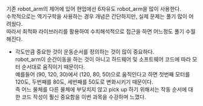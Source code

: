 기존 robot_arm의 제어에 있어 현업에선 6자유도 robot_arm을 많이 사용한다.  
수학적으로는 역기구학을 사용하는 경우 개념은 간단하지만, 실제 문제는 풀기 많이 어려웠다.  
따라서 최적화 라이브러리를 활용하여 수치해석적으로 접근을 하면 어느정도 풀기 수월해진다.
+ 각도만큼 중요한 것이 운동순서를 정의하는 것이 많이 중요하다.  
robot_arm이 순간이동을 하는 것이 아니고 하드웨어 및 소프트웨어 코드에 따라 모터 순서대로 움직이기 때문이다.  
예를들어 (90, 120, 30)에서 (120, 80, 50)으로 움직인다고 하면 첫번째 모터를 120도, 두번째를 80도, 세번째를 50도로 변화시키기 때문이다.  
즉 어느 물체를 다른 물체에 부딪치지 않고 pick up 하기 위해서는 작동 순서에 대한 코드 작성이 훨신 중요함을 이번 과목을 수강하며 느꼈다.
